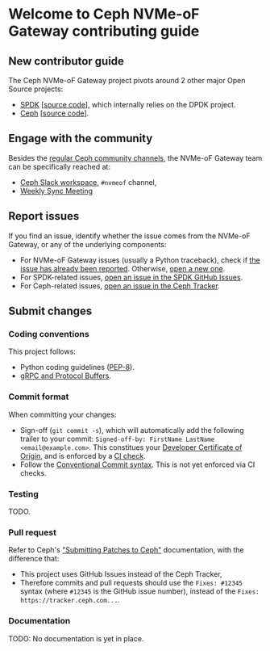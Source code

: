 # Welcome to Ceph NVMe-oF Gateway contributing guide <!-- omit in toc -->

## New contributor guide

The Ceph NVMe-oF Gateway project pivots around 2 other major Open Source projects:
- [SPDK](https://spdk.io/) [[source code](https://github.com/spdk/spdk/)], which internally relies on the DPDK project.
- [Ceph](https://ceph.io/) [[source code](https://github.com/ceph/ceph)].

## Engage with the community

Besides the [regular Ceph community channels](https://ceph.io/en/community/connect/), the NVMe-oF
Gateway team can be specifically reached at:
- [Ceph Slack workspace](https://ceph-storage.slack.com/), `#nvmeof` channel,
- [Weekly Sync Meeting](https://pad.ceph.com/p/rbd_nvmeof)

## Report issues

If you find an issue, identify whether the issue comes from the NVMe-oF Gateway, or any of the underlying components:
* For NVMe-oF Gateway issues (usually a Python traceback), check if [the issue has already been reported](https://github.com/ceph/ceph-nvmeof/issues).
  Otherwise, [open a new one](https://github.com/ceph/ceph-nvmeof/issues/new).
* For SPDK-related issues, [open an issue in the SPDK GitHub Issues](https://github.com/spdk/spdk/issues/).
* For Ceph-related issues, [open an issue in the Ceph Tracker](https://tracker.ceph.com/).

## Submit changes

### Coding conventions

This project follows:
* Python coding guidelines ([PEP-8](https://peps.python.org/pep-0008/)).
* [gRPC and Protocol Buffers](https://grpc.io/docs/what-is-grpc/introduction/).

### Commit format

When committing your changes:
* Sign-off (`git commit -s`), which will automatically add the following trailer to your commit: `Signed-off-by: FirstName LastName <email@example.com>`.
  This constitues your [Developer Certificate of Origin](https://en.wikipedia.org/wiki/Developer_Certificate_of_Origin), and is enforced by a [CI check](https://probot.github.io/apps/dco/). 
* Follow the [Conventional Commit syntax](https://www.conventionalcommits.org/en/v1.0.0/). This is not yet enforced via CI checks.

### Testing

TODO.

### Pull request

Refer to Ceph's ["Submitting Patches to Ceph"](https://github.com/ceph/ceph/blob/main/SubmittingPatches.rst) documentation, with the difference that:
* This project uses GitHub Issues instead of the Ceph Tracker,
* Therefore commits and pull requests should use the `Fixes: #12345` syntax (where `#12345` is the GitHub issue number), instead of the `Fixes: https://tracker.ceph.com...`.

### Documentation

TODO: No documentation is yet in place.
